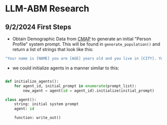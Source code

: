# LLM-ABM Research

## 9/2/2024 First Steps

- Obtain Demographic Data from [CMAP](https://cmap.illinois.gov/data/demographic-economic/) to generate an initial "Person Profile" system prompt. This will be found in `generate_population()` and return a list of strings that look like this:

```sh
"Your name is [NAME] you are [AGE] years old and you live in [CITY]. Your occupation is [JOB] and you have been employed for [YEARS] years and make $[AMOUNT] annually."
```

- we could initialize agents in a manner similar to this:

```python

def initialize_agents():
    for agent_id, initial_prompt in enumerate(prompt_list):
        new_agent = agent(id = agent_id).initialize(initial_prompt)
```

```python
class agent():
    string: initial system prompt
    agent: id

    function: write_out()
```